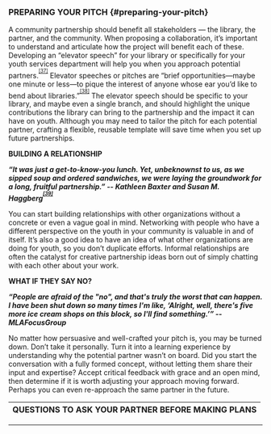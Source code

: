 ### PREPARING YOUR PITCH {#preparing-your-pitch}

A community partnership should benefit all stakeholders — the library, the partner, and the community. When proposing a collaboration, it’s important to understand and articulate how the project will benefit each of these. Developing an “elevator speech” for your library or specifically for your youth services department will help you when you approach potential partners.<sup><sup id="281255367986520-footnote-ref-36"><a href="#281255367986520-footnote-36">[37]</a></sup></sup> Elevator speeches or pitches are “brief opportunities—maybe one minute or less—to pique the interest of anyone whose ear you’d like to bend about libraries.”<sup><sup id="281255367986520-footnote-ref-37"><a href="#281255367986520-footnote-37">[38]</a></sup></sup> The elevator speech should be specific to your library, and maybe even a single branch, and should highlight the unique contributions the library can bring to the partnership and the impact it can have on youth. Although you may need to tailor the pitch for each potential partner, crafting a flexible, reusable template will save time when you set up future partnerships.

**BUILDING A RELATIONSHIP**

**_“It was just a get-to-know-you lunch. Yet, unbeknownst to us, as we sipped soup and ordered sandwiches, we were laying the groundwork for a long, fruitful partnership.” -- Kathleen Baxter and Susan M. Haggberg<sup><sup id="281255367986520-footnote-ref-38"><a href="#281255367986520-footnote-38">[39]</a></sup></sup>_**

You can start building relationships with other organizations without a concrete or even a vague goal in mind. Networking with people who have a different perspective on the youth in your community is valuable in and of itself. It’s also a good idea to have an idea of what other organizations are doing for youth, so you don’t duplicate efforts. Informal relationships are often the catalyst for creative partnership ideas born out of simply chatting with each other about your work.

**WHAT IF THEY SAY NO?**

**_“People are afraid of the &quot;no&quot;, and that&#039;s truly the worst that can happen. I have been shut down so many times I&#039;m like, ‘Alright, well, there&#039;s five more ice cream shops on this block, so I&#039;ll find something.’” -- MLAFocusGroup_**

No matter how persuasive and well-crafted your pitch is, you may be turned down. Don’t take it personally. Turn it into a learning experience by understanding why the potential partner wasn’t on board. Did you start the conversation with a fully formed concept, without letting them share their input and expertise? Accept critical feedback with grace and an open mind, then determine if it is worth adjusting your approach moving forward. Perhaps you can even re-approach the same partner in the future.

| **QUESTIONS TO ASK YOUR PARTNER BEFORE MAKING PLANS** |
| --- |

___________________________________________________________________________________
[^35]: Twiggs, Korie, Christina Freitag, and Michelle Nichols. _Partner with a Local Museum to Reach More Teens!_ Adobe Connect recording. YeLL! YALSA e-Learning Library. Chicago, IL: YALSA, 2016.

[^36]: Cassell, Kay Ann, and Kathleen Weibel. “Celebrating Women’s History Month at Your Library.” _American Libraries_, March 2010\.

[^37]: Rutherford, Dawn. “Building Strong Community Partnerships: Sno-Isle Libraries and the Teen Project.” _Young Adult Library Services_ 2010, no. Fall (2010): 23–25.

[^38]: American Library Association. “Elevator Speech.” Text. Everyday Advocacy, April 28, 2013.

[^39]: Baxter, Kathleen, and Susan M. Haggberg. “Ladies Who Lunch.” _School Library Journal_ 46, no. 09 (September 2000): 33.
